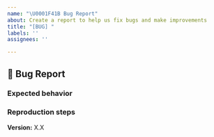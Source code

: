 ```yaml
---
name: "\U0001F41B Bug Report"
about: Create a report to help us fix bugs and make improvements
title: "[BUG] "
labels: ''
assignees: ''

---
```


## 🐛 Bug Report

<!--- Summary description of the bug --->

### Expected behavior

### Reproduction steps

**Version:** X.X
